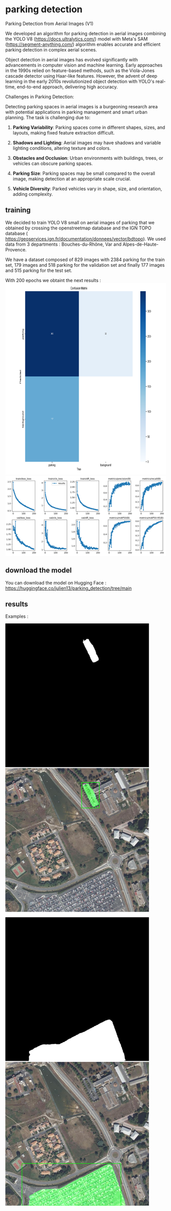 # parking detection
Parking Detection from Aerial Images (V1)

We developed an algorithm for parking detection in aerial images combining the YOLO V8 (https://docs.ultralytics.com/) model with Meta's SAM (https://segment-anything.com/) algorithm enables accurate and efficient parking detection in complex aerial scenes.

Object detection in aerial images has evolved significantly with advancements in computer vision and machine learning. Early approaches in the 1990s relied on feature-based methods, such as the Viola-Jones cascade detector using Haar-like features. However, the advent of deep learning in the early 2010s revolutionized object detection with YOLO's real-time, end-to-end approach, delivering high accuracy.

Challenges in Parking Detection:

Detecting parking spaces in aerial images is a burgeoning research area with potential applications in parking management and smart urban planning. The task is challenging due to:

1. **Parking Variability**: Parking spaces come in different shapes, sizes, and layouts, making fixed feature extraction difficult.

2. **Shadows and Lighting**: Aerial images may have shadows and variable lighting conditions, altering texture and colors.

3. **Obstacles and Occlusion**: Urban environments with buildings, trees, or vehicles can obscure parking spaces.

4. **Parking Size**: Parking spaces may be small compared to the overall image, making detection at an appropriate scale crucial.

5. **Vehicle Diversity**: Parked vehicles vary in shape, size, and orientation, adding complexity.

## training 
We decided to train YOLO V8 small on aerial images of parking that we obtained by crossing the openstreetmap database and the IGN TOPO database ( https://geoservices.ign.fr/documentation/donnees/vector/bdtopo). 
We used data from 3 departments : Bouches-du-Rhône, Var and Alpes-de-Haute-Provence.

We have a dataset composed of 829 images with 2384 parking for the train set, 179 images and 518 parking for the validation set and finally 177 images and 515 parking for the test set.

With 200 epochs we obtaint the next results : 
<img src="images/confusion_matrix.png" alt="confusion matrix" height="600" />
<img src="images/results.png" alt="results" />


## download the model 

You can download the model on Hugging Face : https://huggingface.co/julien13/parking_detection/tree/main


## results
Examples :

<img src="images/Merignac148.jpg_mask_0.png" alt="example 1 mask" width="450"/>   <img src="images/Merignac148.jpg_result_0.png" alt="example 1 result" width="450"/>


<img src="images/Merignac148.jpg_mask_1.png" alt="example 2 mask" width="450"/>  <img src="images/Merignac148.jpg_result_1.png" alt="example 2 result" width="450"/>



